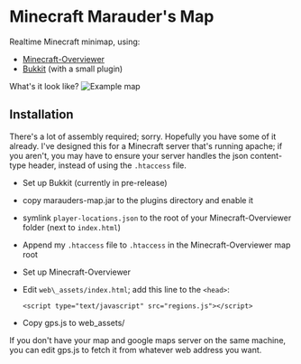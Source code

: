 Minecraft Marauder's Map
========================

Realtime Minecraft minimap, using:

* [Minecraft-Overviewer](https://github.com/brownan/Minecraft-Overviewer)
* [Bukkit](http://wiki.bukkit.org/Main_Page) (with a small plugin)

What's it look like?
![Example map](http://imgur.com/6cl1H.jpg)

Installation
----------------

There's a lot of assembly required; sorry. Hopefully you have some of it already. I've designed this for a Minecraft server that's running apache; if you aren't, you may have to ensure your server handles the json content-type header, instead of using the `.htaccess` file.

* Set up Bukkit (currently in pre-release)
* copy marauders-map.jar to the plugins directory and enable it
* symlink `player-locations.json` to the root of your Minecraft-Overviewer folder (next to `index.html`)
* Append my `.htaccess` file to `.htaccess` in the Minecraft-Overviewer map root
* Set up Minecraft-Overviewer
* Edit `web\_assets/index.html`; add this line to the `<head>`:

    `<script type="text/javascript" src="regions.js"></script>`

* Copy gps.js to web\_assets/

If you don't have your map and google maps server on the same machine, you can edit gps.js to fetch it from whatever web address you want.

